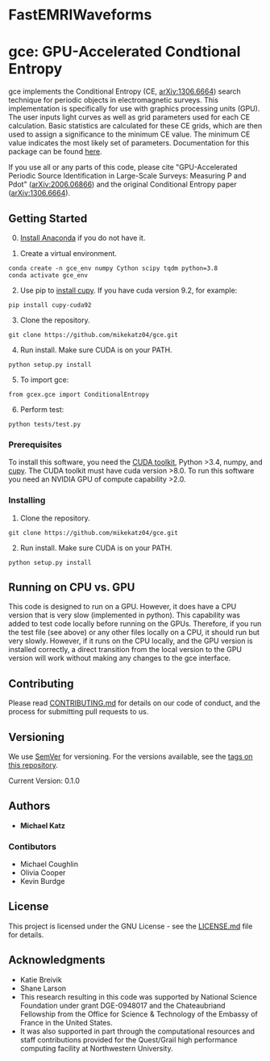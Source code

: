 # FastEMRIWaveforms

# gce: GPU-Accelerated Condtional Entropy

gce implements the Conditional Entropy (CE, [arXiv:1306.6664](https://arxiv.org/abs/1306.6664)) search technique for periodic objects in electromagnetic surveys. This implementation is specifically for use with graphics processing units (GPU). The user inputs light curves as well as grid parameters used for each CE calculation. Basic statistics are calculated for these CE grids, which are then used to assign a significance to the minimum CE value. The minimum CE value indicates the most likely set of parameters. Documentation for this package can be found [here](https://mikekatz04.github.io/gce/).

If you use all or any parts of this code, please cite "GPU-Accelerated Periodic Source Identification in Large-Scale Surveys: Measuring P and Pdot" ([arXiv:2006.06866](https://arxiv.org/abs/2006.06866)) and the original Conditional Entropy paper ([arXiv:1306.6664](https://arxiv.org/abs/1306.6664)).

## Getting Started

0) [Install Anaconda](https://docs.anaconda.com/anaconda/install/) if you do not have it.

1) Create a virtual environment.

```
conda create -n gce_env numpy Cython scipy tqdm python=3.8
conda activate gce_env
```

2) Use pip to [install cupy](https://docs-cupy.chainer.org/en/stable/install.html). If you have cuda version 9.2, for example:

```
pip install cupy-cuda92
```

3) Clone the repository.

```
git clone https://github.com/mikekatz04/gce.git
```

4) Run install. Make sure CUDA is on your PATH.

```
python setup.py install
```

5) To import gce:

```
from gcex.gce import ConditionalEntropy
```

6) Perform test:

```
python tests/test.py
```

### Prerequisites

To install this software, you need the [CUDA toolkit](https://docs.nvidia.com/cuda/cuda-installation-guide-linux/index.html), Python >3.4, numpy, and [cupy](https://cupy.chainer.org/). The CUDA toolkit must have cuda version >8.0. To run this software you need an NVIDIA GPU of compute capability >2.0.

### Installing


1) Clone the repository.

```
git clone https://github.com/mikekatz04/gce.git
```

2) Run install. Make sure CUDA is on your PATH.

```
python setup.py install
```

## Running on CPU vs. GPU

This code is designed to run on a GPU. However, it does have a CPU version that is very slow (implemented in python). This capability was added to test code locally before running on the GPUs. Therefore, if you run the test file (see above) or any other files locally on a CPU, it should run but very slowly. However, if it runs on the CPU locally, and the GPU version is installed correctly, a direct transition from the local version to the GPU version will work without making any changes to the gce interface.


## Contributing

Please read [CONTRIBUTING.md](CONTRIBUTING.md) for details on our code of conduct, and the process for submitting pull requests to us.

## Versioning

We use [SemVer](http://semver.org/) for versioning. For the versions available, see the [tags on this repository](https://github.com/mikekatz04/gce/tags).

Current Version: 0.1.0

## Authors

* **Michael Katz**

### Contibutors

* Michael Coughlin
* Olivia Cooper
* Kevin Burdge

## License

This project is licensed under the GNU License - see the [LICENSE.md](LICENSE.md) file for details.

## Acknowledgments

* Katie Breivik
* Shane Larson
* This research resulting in this code was supported by National Science Foundation under grant DGE-0948017 and the Chateaubriand Fellowship from the Office for Science \& Technology of the Embassy of France in the United States.
* It was also supported in part through the computational resources and staff contributions provided for the Quest/Grail high performance computing facility at Northwestern University.
